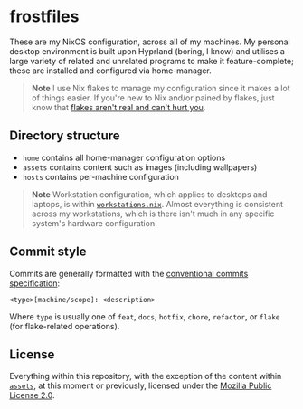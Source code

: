 # frostfiles

These are my NixOS configuration, across all of my machines. My personal desktop environment is built upon Hyprland (boring, I know) and utilises a large variety of related and unrelated programs to make it feature-complete; these are installed and configured via home-manager.

> **Note** I use Nix flakes to manage my configuration since it makes a lot of things easier. If you're new to Nix and/or pained by flakes, just know that [flakes aren't real and can't hurt you](https://jade.fyi/blog/flakes-arent-real/).

## Directory structure

- `home` contains all home-manager configuration options
- `assets` contains content such as images (including wallpapers)
- `hosts` contains per-machine configuration

> **Note** Workstation configuration, which applies to desktops and laptops, is within [`workstations.nix`](./workstations.nix). Almost everything is consistent across my workstations, which is there isn't much in any specific system's hardware configuration.

## Commit style
Commits are generally formatted with the [conventional commits specification](https://www.conventionalcommits.org/en/v1.0.0/):
```
<type>[machine/scope]: <description>
```
Where `type` is usually one of `feat`, `docs`, `hotfix`, `chore`, `refactor`, or `flake` (for flake-related operations).

## License
Everything within this repository, with the exception of the content within [`assets`](./assets), at this moment or previously, licensed under the [Mozilla Public License 2.0](./LICENSE.md).
